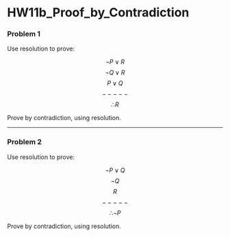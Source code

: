 # HW11b_Proof_by_Contradiction

### Problem 1

Use resolution to prove:

$$ \lnot P \lor R $$
$$ \lnot Q \lor R $$
$$ P \lor Q $$
$$-----$$
$$ ∴ R $$

Prove by contradiction, using resolution.

---

### Problem 2

Use resolution to prove:

$$ \lnot P \lor Q $$
$$ \lnot Q $$
$$ R $$
$$-----$$
$$ ∴ \lnot P $$

Prove by contradiction, using resolution.
